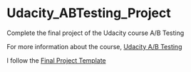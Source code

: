 # Udacity_ABTesting_Project
Complete the final project of the Udacity course A/B Testing
</p>For more information about the course, <a href = "https://www.udacity.com/course/ab-testing--ud257" title = "Udacity A/B Testing">Udacity A/B Testing</a>
</p>I follow the <a href = "https://docs.google.com/document/d/1r7ri484bUgGzNfLWQWHoDJdjCN8GJWbYoioAk9NwTrs/edit?usp=sharing" title = "template">Final Project Template</a>
